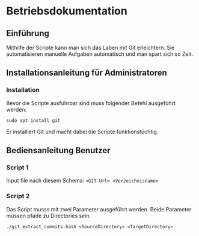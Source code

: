 # Betriebsdokumentation

## Einführung

Mithilfe der Scripte kann man sich das Laben mit Git erleichtern. Sie automatisieren manuelle Aufgaben automatisch und man spart sich so Zeit.

## Installationsanleitung für Administratoren

### Installation

Bevor die Scripte ausführbar sind muss folgender Befehl ausgeführt werden:

```
sudo apt install git
```

Er installiert Git und macht dabei die Scripte funktionstüchtig.

## Bediensanleitung Benutzer

### Script 1

Input file nach diesem Schema:
`<GIT-Url> <Verzeichnisname>`

### Script 2

Das Script musss mit zwei Parameter ausgeführt werden.
Beide Parameter müssen pfade zu Directories sein.

`./git_extract_commits.bash <SourceDirectory> <TargetDirectory>`

